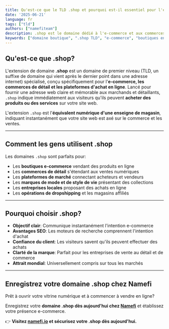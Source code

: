 ```yaml
---
title: Qu'est-ce que le TLD .shop et pourquoi est-il essentiel pour l'e-commerce?
date: '2025-06-21'
language: fr
tags: ["tld"]
authors: ["namefiteam"]
description: .shop est le domaine dédié à l'e-commerce et aux commerces de détail. Découvrez pourquoi c'est le choix parfait pour les boutiques en ligne et les plateformes d'achat.
keywords: ["domaine boutique", ".shop TLD", "e-commerce", "boutiques en ligne", "commerce de détail", "plateformes d'achat"]
---
```


## **Qu'est-ce que .shop?**

L'extension de domaine **.shop** est un domaine de premier niveau (TLD, un suffixe de domaine qui vient après le dernier point dans une adresse internet) spécialisé, conçu spécifiquement pour l'**e-commerce, les commerces de détail et les plateformes d'achat en ligne**. Lancé pour fournir une adresse web claire et mémorable aux marchands et détaillants, `.shop` indique immédiatement aux visiteurs qu'ils peuvent **acheter des produits ou des services** sur votre site web.

L'extension `.shop` est l'**équivalent numérique d'une enseigne de magasin**, indiquant instantanément que votre site web est axé sur le commerce et les ventes.

---

## **Comment les gens utilisent .shop**

Les domaines `.shop` sont parfaits pour:

*   Les **boutiques e-commerce** vendant des produits en ligne
*   Les **commerces de détail** s'étendant aux ventes numériques
*   Les **plateformes de marché** connectant acheteurs et vendeurs
*   Les **marques de mode et de style de vie** présentant des collections
*   Les **entreprises locales** proposant des achats en ligne
*   Les **opérations de dropshipping** et les magasins affiliés

---

## **Pourquoi choisir .shop?**

*   **Objectif clair**: Communique instantanément l'intention e-commerce
*   **Avantages SEO**: Les moteurs de recherche comprennent l'intention d'achat
*   **Confiance du client**: Les visiteurs savent qu'ils peuvent effectuer des achats
*   **Clarté de la marque**: Parfait pour les entreprises de vente au détail et de commerce
*   **Attrait mondial**: Universellement compris sur tous les marchés

---

## **Enregistrez votre domaine .shop chez Namefi**

Prêt à ouvrir votre vitrine numérique et à commencer à vendre en ligne?

Enregistrez votre **domaine .shop dès aujourd'hui chez [Namefi](https://namefi.io)** et établissez votre présence e-commerce.

👉 **Visitez [namefi.io](https://namefi.io) et sécurisez votre .shop dès aujourd'hui.**